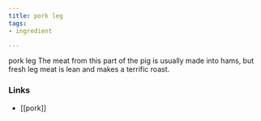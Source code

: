 ```yaml
---
title: pork leg
tags:
- ingredient

---
```

pork leg The meat from this part of the pig is usually made into hams, but fresh leg meat is lean and makes a terrific roast.

### Links

* [[pork]]
